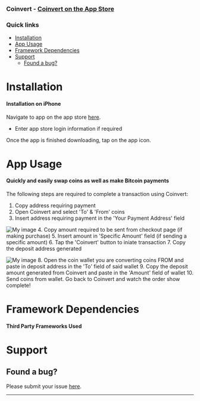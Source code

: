 ### Coinvert - [Coinvert on the App Store](https://itunes.apple.com/us/app/coinvert/id942324624?ls=1&mt=8)


### Quick links
- [Installation](#installation)
- [App Usage](#appusage)
- [Framework Dependencies](#frameworkdependencies)   
- [Support](#support)
    - [Found a bug?](#found-a-bug)

# Installation

#### Installation on iPhone

Navigate to app on the app store [here](https://itunes.apple.com/us/app/coinvert/id942324624?ls=1&mt=8).
* Enter app store login information if required

Once the app is finished downloading, tap on the app icon.

# App Usage
#### Quickly and easily swap coins as well as make Bitcoin payments 

The following steps are required to complete a transaction using Coinvert:
1. Copy address requiring payment
2. Open Coinvert and select 'To' & 'From' coins
3. Insert address requiring payment in the 'Your Payment Address' field

![My image](http://appsmadeby.me/wp-content/uploads/2015/08/Step1.gif)
4. Copy amount required to be sent from checkout page (if making purchase)
5. Insert amount in 'Specific Amount' field (if sending a specific amount)
6. Tap the 'Coinvert' button to iniate transaction
7. Copy the deposit address generated

![My image](http://appsmadeby.me/wp-content/uploads/2015/08/Step2.gif)
8. Open the coin wallet you are converting coins FROM and paste in deposit address in the 'To' field of said wallet
9. Copy the deposit amount generated from Coinvert and paste in the 'Amount' field of wallet
10. Send coins from wallet. Go back to Coinvert and watch the order show complete!


# Framework Dependencies 

#### Third Party Frameworks Used


# Support

## Found a bug?
Please submit your issue [here](https://github.com/jhend11/Coinvert/issues/new).


----

